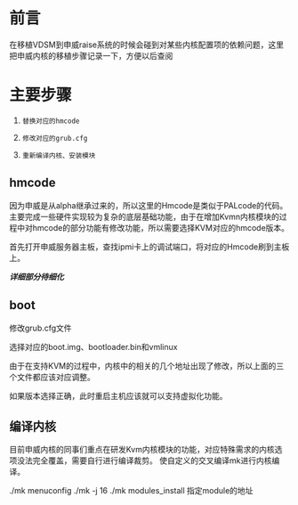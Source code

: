 # 前言
在移植VDSM到申威raise系统的时候会碰到对某些内核配置项的依赖问题，这里把申威内核的移植步骤记录一下，方便以后查阅

# 主要步骤
1.     替换对应的hmcode
2.     修改对应的grub.cfg
3.     重新编译内核、安装模块

## hmcode
因为申威是从alpha继承过来的，所以这里的Hmcode是类似于PALcode的代码。主要完成一些硬件实现较为复杂的底层基础功能，由于在增加Kvmn内核模块的过程中对hmcode的部分功能有修改功能，所以需要选择KVM对应的hmcode版本。

首先打开申威服务器主板，查找ipmi卡上的调试端口，将对应的Hmcode刷到主板上。


***详细部分待细化***


## boot
修改grub.cfg文件

选择对应的boot.img、bootloader.bin和vmlinux

由于在支持KVM的过程中，内核中的相关的几个地址出现了修改，所以上面的三个文件都应该对应调整。

如果版本选择正确，此时重启主机应该就可以支持虚拟化功能。

## 编译内核
目前申威内核的同事们重点在研发Kvm内核模块的功能，对应特殊需求的内核选项没法完全覆盖，需要自行进行编译裁剪。
使自定义的交叉编译mk进行内核编译。

./mk menuconfig
./mk -j 16
./mk modules_install 指定module的地址